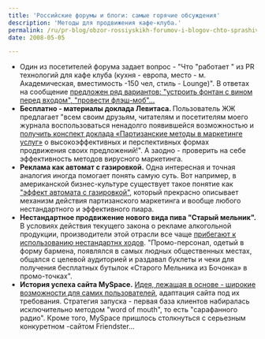 ```yaml
---
title: 'Российские форумы и блоги: самые горячие обсуждения'
description: 'Методы для продвижения кафе-клуба.'
permalink: /ru/pr-blog/obzor-rossiyskikh-forumov-i-blogov-chto-sprashivayut-chto-obsuzhdayut
date: 2008-05-05

---
```

<ul>
<li>Один из посетителей форума задает вопрос - "Что "работает " из PR технологий для кафе клуба (кухня - европа, место - м. Академическая, вместимость -150 чел, стиль - Lounge)". В ответах на сообщение <a href="http://www.forumsostav.ru/5/25140/">предложен ряд вариантов: "устроить фонтан с вином перед входом", "провести флэш-моб"...</a></li>
<li><strong>Бесплатно - материалы доклада Левитаса. </strong>
Пользователь ЖЖ предлагает "всем своим друзьям, читателям и посетителям моего журнала воспользоваться ненадолго появившейся возможностью и <a href="http://tangut.livejournal.com/22508.html">получить конспект доклада «Партизанские методы в маркетинге услуг»</a> о высокоэффективных и перспективных формах продвижения своих предложений!". А заодно - проверить на себе эффективность методов вирусного маркетинга.</li> <li><strong>Реклама как автомат с газировкой.</strong>
Одна интересная и точная аналогия иногда помогает понять самую суть. Вот например, в американской бизнес-культуре существует такое понятие как <a href="http://mcsimba.livejournal.com/202747.html">"эффект автомата с газировкой"</a>, который прекрасно описывает механизм действия партизанского маркетинга и вообще любого нестандартного и эффективного пиара.</li>
<li><strong>Нестандартное продвижение нового вида пива "Старый мельник".</strong>
В условиях действия текущего закона о рекламе алкогольной продукции, производители этой отрасли все чаще <a href="http://blogs.mail.ru/community/pivo-pivo/4F17E82C44D1D0F0.html">прибегают к использованию нестандартнх ходов</a>. "Промо-персонал, одетый в форму бармена, появлялся в самых людных общественных местах, общался с целевой аудиторией и раздавал буклеты и чеки для получения бесплатных бутылок «Старого Мельника из Бочонка» в промо-точках".</li>
<li><strong>История успеха сайта MySpace.</strong>
<a href="http://blogs.mail.ru/mail/aikona_86/420C715429950D6C.html">Идея, лежащая в основе - широкие возможности для самих пользователей</a>, адаптация сайта под их требования. Стратегия запуска - первая база клиентов набиралась исключительно методом "word of mouth", то есть "сарафанного радио". Кроме того,  MySpace пришлось столкнуться с серьезным конкуретном  -сайтом Friendster...</li>
</ul>



